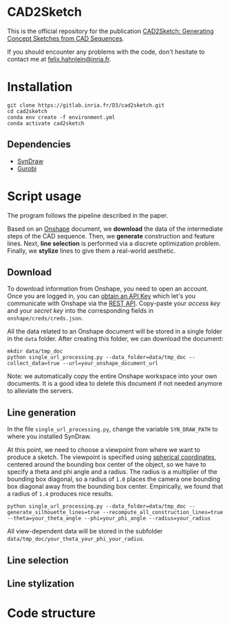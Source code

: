 # CAD2Sketch

This is the official repository for the publication [CAD2Sketch: Generating Concept Sketches from CAD Sequences](https://ns.inria.fr/d3/cad2sketch/).

If you should encounter any problems with the code, don't hesitate to contact me
at felix.hahnlein@inria.fr.

# Installation

    git clone https://gitlab.inria.fr/D3/cad2sketch.git
    cd cad2sketch
    conda env create -f environment.yml
    conda activate cad2sketch

## Dependencies

- [SynDraw](https://gitlab.inria.fr/D3/contour-detect)
- [Gurobi](https://www.gurobi.com/)

# Script usage

The program follows the pipeline described in the paper.

Based on an [Onshape](https://www.onshape.com/en/) document, we **download** the 
data of the intermediate steps of the CAD sequence.
Then, we **generate** construction and feature lines.
Next, **line selection** is performed via a discrete optimization problem.
Finally, we **stylize** lines to give them a real-world aesthetic.

## Download
To download information from Onshape, you need to open an account. Once you are logged in, you can [obtain an API Key](https://dev-portal.onshape.com/keys) which let's you communicate with Onshape via the [REST API](https://onshape-public.github.io/docs/apioverview/).
Copy-paste your *access key* and your *secret key* into the corresponding fields in <code>onshape/creds/creds.json</code>.

All the data related to an Onshape document will be stored in a single folder in the <code>data</code> folder. After creating this folder, we can download the document:

    mkdir data/tmp_doc
    python single_url_processing.py --data_folder=data/tmp_doc --collect_data=true --url=your_onshape_document_url

Note: we automatically copy the entire Onshape workspace into your own documents. It is a good idea to delete this document if not needed anymore to alleviate the servers.

## Line generation
In the file <code>single_url_processing.py</code>, change the variable <code>SYN_DRAW_PATH</code> to where you installed SynDraw.

At this point, we need to choose a viewpoint from where we want to produce a sketch.
The viewpoint is specified using [spherical coordinates](https://en.wikipedia.org/wiki/Spherical_coordinate_system), centered around the bounding box center of the object, so we have to specify a theta and phi angle and a radius.
The radius is a multiplier of the bounding box diagonal, so a radius of <code>1.0</code> places the camera one bounding box diagonal away from the bounding box center.
Empirically, we found that a radius of <code>1.4</code> produces nice results.

    python single_url_processing.py --data_folder=data/tmp_doc --generate_silhouette_lines=true --recompute_all_construction_lines=true --theta=your_theta_angle --phi=your_phi_angle --radius=your_radius

All view-dependent data will be stored in the subfolder <code>data/tmp_doc/your_theta_your_phi_your_radius</code>.

## Line selection
## Line stylization


# Code structure
